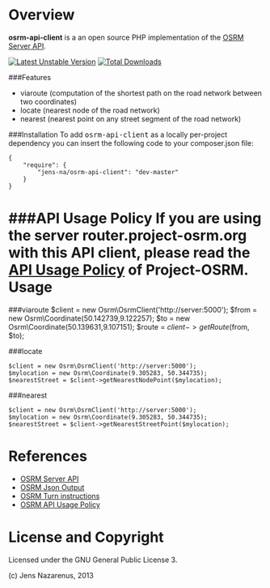 Overview
===============
**osrm-api-client** is a an open source PHP implementation of the 
[OSRM Server API](https://github.com/DennisOSRM/Project-OSRM/wiki/Server-api).

[![Latest Unstable Version](https://poser.pugx.org/jens-na/osrm-api-client/v/unstable.png)](https://packagist.org/packages/jens-na/osrm-api-client)
[![Total Downloads](https://poser.pugx.org/jens-na/osrm-api-client/downloads.png)](https://packagist.org/packages/jens-na/osrm-api-client)

###Features
- viaroute (computation of the shortest path on the road network between two coordinates)
- locate (nearest node of the road network)
- nearest (nearest point on any street segment of the road network)

###Installation
To add <tt>osrm-api-client</tt> as a locally per-project dependency you can insert the
following code to your composer.json file:

    {
        "require": {
            "jens-na/osrm-api-client": "dev-master"
        }
    }

###API Usage Policy
If you are using the server **router.project-osrm.org** with this API client, please read the 
[API Usage Policy](https://github.com/DennisOSRM/Project-OSRM/wiki/API%20Usage%20Policy) of Project-OSRM.
Usage 
=====

###viaroute
    $client = new Osrm\OsrmClient('http://server:5000');
    $from = new Osrm\Coordinate(50.142739,9.122257);
    $to = new Osrm\Coordinate(50.139631,9.107151);
    $route = $client->getRoute($from, $to);

###locate

    $client = new Osrm\OsrmClient('http://server:5000');
    $mylocation = new Osrm\Coordinate(9.305283, 50.344735);
    $nearestStreet = $client->getNearestNodePoint($mylocation);

###nearest

    $client = new Osrm\OsrmClient('http://server:5000');
    $mylocation = new Osrm\Coordinate(9.305283, 50.344735);
    $nearestStreet = $client->getNearestStreetPoint($mylocation);

References
==========
- [OSRM Server API](https://github.com/DennisOSRM/Project-OSRM/wiki/Server-api)
- [OSRM Json Output](https://github.com/DennisOSRM/Project-OSRM/wiki/Output-json)
- [OSRM Turn instructions](https://github.com/DennisOSRM/Project-OSRM/blob/master/DataStructures/TurnInstructions.h)
- [OSRM API Usage Policy](https://github.com/DennisOSRM/Project-OSRM/wiki/API%20Usage%20Policy)

License and Copyright
=====================
Licensed under the GNU General Public License 3.

(c) Jens Nazarenus, 2013
